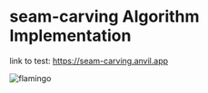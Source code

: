 # seam-carving Algorithm Implementation 

link to test:
https://seam-carving.anvil.app


![flamingo](https://user-images.githubusercontent.com/63349042/113577322-ba65ee80-9629-11eb-84b6-a777f9f1cb48.jpg)
